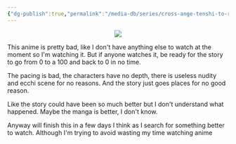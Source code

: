 ```yaml
---
{"dg-publish":true,"permalink":"/media-db/series/cross-ange-tenshi-to-ryuu-no-rondo-2014/","title":"Cross Ange: Tenshi to Ryuu no Rondo","tags":["mediaDB/tv/series"],"noteIcon":"1"}
---
```


<center><img src="https://cdn.myanimelist.net/images/anime/2/67515.jpg"></center>

This anime is pretty bad, like I don't have anything else to watch at the moment so I'm watching it.
But if anyone watches it, be ready for the story to go from 0 to a 100 and back to 0 in no time.

The pacing is bad, the characters have no depth, there is useless nudity and ecchi scene for no reasons. And the story just goes places for no good reason.

Like the story could have been so much better but I don't understand what happened. Maybe the manga is better, I don't know.

Anyway will finish this in a few days I think as I search for something better to watch. Although I'm trying to avoid wasting my time watching anime